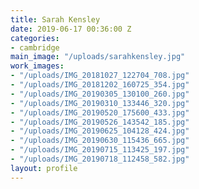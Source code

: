 ```yaml
---
title: Sarah Kensley
date: 2019-06-17 00:36:00 Z
categories:
- cambridge
main_image: "/uploads/sarahkensley.jpg"
work_images:
- "/uploads/IMG_20181027_122704_708.jpg"
- "/uploads/IMG_20181202_160725_354.jpg"
- "/uploads/IMG_20190305_130100_260.jpg"
- "/uploads/IMG_20190310_133446_320.jpg"
- "/uploads/IMG_20190520_175600_433.jpg"
- "/uploads/IMG_20190526_143542_185.jpg"
- "/uploads/IMG_20190625_104128_424.jpg"
- "/uploads/IMG_20190630_115436_665.jpg"
- "/uploads/IMG_20190715_113425_197.jpg"
- "/uploads/IMG_20190718_112458_582.jpg"
layout: profile
---
```

